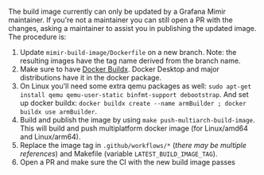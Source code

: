 The build image currently can only be updated by a Grafana Mimir maintainer. If you're not a maintainer you can still open a PR with the changes, asking a maintainer to assist you in publishing the updated image. The procedure is:

1. Update `mimir-build-image/Dockerfile` on a new branch. Note: the resulting images have the tag name derived from the branch name.
2. Make sure to have [Docker Buildx](https://docs.docker.com/buildx/working-with-buildx/). Docker Desktop and major distributions have it in the docker package.
3. On Linux you'll need some extra qemu packages as well: `sudo apt-get install qemu qemu-user-static binfmt-support debootstrap`. And set up docker buildx: `docker buildx create --name armBuilder ; docker buildx use armBuilder`.
4. Build and publish the image by using `make push-multiarch-build-image`. This will build and push multiplatform docker image (for Linux/amd64 and Linux/arm64).
5. Replace the image tag in `.github/workflows/*` (_there may be multiple references_) and Makefile (variable `LATEST_BUILD_IMAGE_TAG`).
6. Open a PR and make sure the CI with the new build image passes
